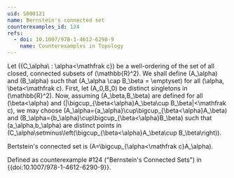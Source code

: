```yaml
---
uid: S000121
name: Bernstein's connected set
counterexamples_id: 124
refs:
  - doi: 10.1007/978-1-4612-6290-9
    name: Counterexamples in Topology
---
```

Let \(\{C_\alpha\ : \alpha<\mathfrak c\}\) be a well-ordering of the set of
all closed, connected subsets of \(\mathbb{R}^2\).
We shall define \(A_\alpha\) and \(B_\alpha\) such that
\(A_\alpha \cap B_\beta = \emptyset\) for all \(\alpha, \beta<\mathfrak c\).
First, let \(A_0,B_0\) be distinct singletons in \(\mathbb{R}^2\).
Now, assuming \(A_\beta,B_\beta\) are defined for all \(\beta<\alpha\)
and \(|\bigcup_{\beta<\alpha}A_\beta\cup B_\beta|<\mathfrak c\),
we may choose \(A_\alpha=\{a_\alpha\}\cup\bigcup_{\beta<\alpha}A_\beta\)
and \(B_\alpha=\{b_\alpha\}\cup\bigcup_{\beta<\alpha}B_\beta\) such that
\(a_\alpha,b_\alpha\) are distinct points in
\(C_\alpha\setminus\left(\bigcup_{\beta<\alpha}A_\beta\cup B_\beta\right)\).

Bertstein's connected set is \(A=\bigcup_{\alpha<\mathfrak c}A_\alpha\).

Defined as counterexample #124 ("Bernstein's Connected Sets")
in {{doi:10.1007/978-1-4612-6290-9}}.
